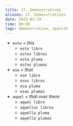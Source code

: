```yaml
---
title: 17. Demonstratives
aliases: 17. Demonstratives
date: 2023-03-29
time: 09:50
tags: demonstrative, spanish
---
```


-   `este` = *this*
    -   `este libro`
    -   `estos libros`
    -   `esta pluma`
    -   `estas plumas`
-   `ese` = *that*
    -   `ese libro`
    -   `esos libros`
    -   `esa pluma`
    -   `esas plumas`
-   `aquel` = *that over there*
    -   `aquel libro`
    -   `aquellos libros`
    -   `aquella pluma`
    -   `aquella plumas`